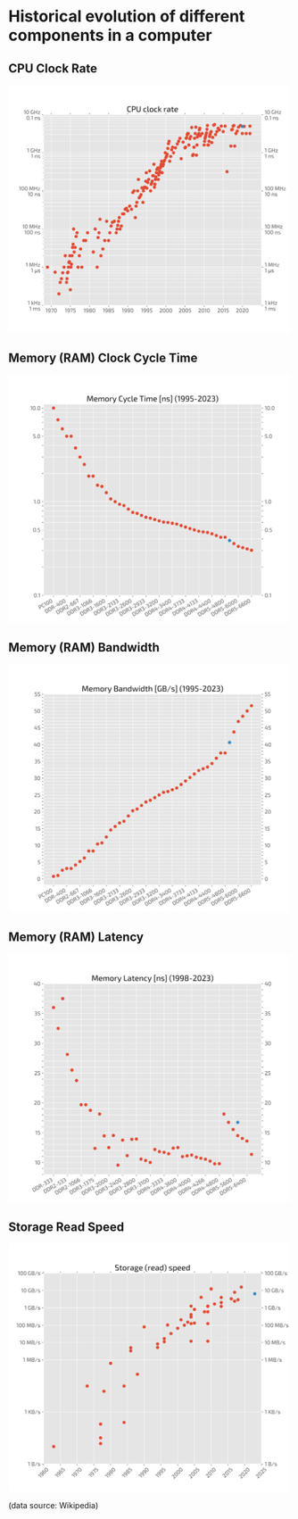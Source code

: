 # Historical evolution of different components in a computer
## CPU Clock Rate
![](cpu_clock_rate.svg)

## Memory (RAM) Clock Cycle Time
![](memory_clock.svg)

## Memory (RAM) Bandwidth
![](memory_bandwidth.svg)

## Memory (RAM) Latency
![](memory_latency.svg)

## Storage Read Speed
![](storage.svg)


(data source: Wikipedia)
